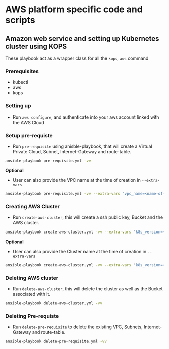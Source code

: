 # AWS platform specific code and scripts

## Amazon web service and setting up Kubernetes cluster using KOPS

These playbook act as a wrapper class for all the `kops`, `aws`  command

### Prerequisites

- kubectl
- aws
- kops

### Setting up

- Run `aws configure`, and authenticate into your aws account linked with the AWS Cloud

### Setup pre-requiste

- Run `pre-requisite` using anisble-playbook, that will create a Virtual Private Cloud, Subnet, Internet-Gateway and route-table.

```bash
ansible-playbook pre-requisite.yml -vv
```

**Optional**

- User can also provide the VPC name at the time of creation in `--extra-vars`

```bash
ansible-playbook pre-requisite.yml -vv --extra-vars "vpc_name=<name-of-vpc>"
```

### Creating AWS Cluster

- Run `create-aws-cluster`, this will create a ssh public key, Bucket and the AWS cluster.

```bash
ansible-playbook create-aws-cluster.yml -vv --extra-vars "k8s_version=<Kubernetes_version>"
```

**Optional**

- User can also provide the Cluster name at the time of creation in `--extra-vars`

```bash
ansible-playbook create-aws-cluster.yml -vv --extra-vars "k8s_version=<Kubernetes_version> cluster_name=<name-of-cluster>"
```

### Deleting AWS cluster

- Run `delete-aws-cluster`, this will delete the cluster as well as the Bucket associated with it.

```bash
ansible-playbook delete-aws-cluster.yml -vv
```

### Deleting Pre-requiste

- Run `delete-pre-requisite` to delete the existing VPC, Subnets, Internet-Gateway and route-table.

```bash
ansible-playbook delete-pre-requisite.yml -vv
```